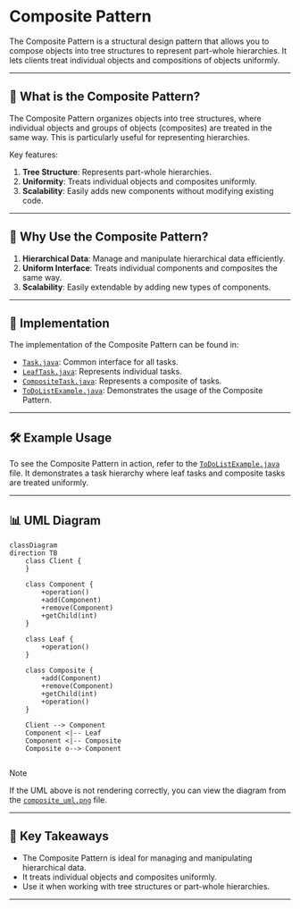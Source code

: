 # Composite Pattern

The Composite Pattern is a structural design pattern that allows you to compose objects into tree structures to represent part-whole hierarchies. It lets clients treat individual objects and compositions of objects uniformly.

---

## 📖 What is the Composite Pattern?

The Composite Pattern organizes objects into tree structures, where individual objects and groups of objects (composites) are treated in the same way. This is particularly useful for representing hierarchies.

Key features:
1. **Tree Structure**: Represents part-whole hierarchies.
2. **Uniformity**: Treats individual objects and composites uniformly.
3. **Scalability**: Easily adds new components without modifying existing code.

---

## 🤔 Why Use the Composite Pattern?

1. **Hierarchical Data**: Manage and manipulate hierarchical data efficiently.
2. **Uniform Interface**: Treats individual components and composites the same way.
3. **Scalability**: Easily extendable by adding new types of components.

---

## 🔧 Implementation

The implementation of the Composite Pattern can be found in:
- [`Task.java`](./Task.java): Common interface for all tasks.
- [`LeafTask.java`](./LeafTask.java): Represents individual tasks.
- [`CompositeTask.java`](./CompositeTask.java): Represents a composite of tasks.
- [`ToDoListExample.java`](./ToDoListExample.java): Demonstrates the usage of the Composite Pattern.

---

## 🛠️ Example Usage

To see the Composite Pattern in action, refer to the [`ToDoListExample.java`](./ToDoListExample.java) file. It demonstrates a task hierarchy where leaf tasks and composite tasks are treated uniformly.

---

## 📊 UML Diagram

```mermaid
classDiagram
direction TB
    class Client {
    }

    class Component {
        +operation()
        +add(Component)
        +remove(Component)
        +getChild(int)
    }

    class Leaf {
        +operation()
    }

    class Composite {
        +add(Component)
        +remove(Component)
        +getChild(int)
        +operation()
    }

    Client --> Component
    Component <|-- Leaf
    Component <|-- Composite
    Composite o--> Component


```
> [!NOTE]
> If the UML above is not rendering correctly, you can view the diagram from the [`composite_uml.png`](./composite_uml.png) file.

---

## 📝 Key Takeaways

- The Composite Pattern is ideal for managing and manipulating hierarchical data.
- It treats individual objects and composites uniformly.
- Use it when working with tree structures or part-whole hierarchies.

---
